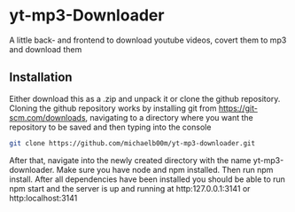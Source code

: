 # yt-mp3-Downloader
A little back- and frontend to download youtube videos, covert them to mp3 and download them

## Installation
Either download this as a .zip and unpack it or clone the github repository. Cloning the github repository works by installing git from https://git-scm.com/downloads, navigating to a directory where you want the repository to be saved and then typing into the console 
```sh
git clone https://github.com/michaelb00m/yt-mp3-downloader.git
```
After that, navigate into the newly created directory with the name yt-mp3-downloader. Make sure you have node and npm installed. Then run npm install. After all dependencies have been installed you should be able to run npm start and the server is up and running at http:127.0.0.1:3141 or http:localhost:3141